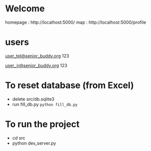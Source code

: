 # Welcome

homepage : http://localhost:5000/
map : http://localhost:5000/profile


# users

user_tel@senior_buddy.org
123

<!--  -->

user_jr@senior_buddy.org
123

# To reset database (from Excel)
* delete src/db.sqlite3
* run fill_db.py ```python fill_db.py```


# To run the project

* cd src
* python dev_server.py

